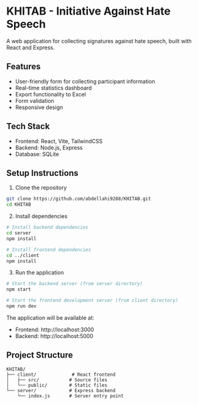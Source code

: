 # KHITAB - Initiative Against Hate Speech

A web application for collecting signatures against hate speech, built with React and Express.

## Features

- User-friendly form for collecting participant information
- Real-time statistics dashboard
- Export functionality to Excel
- Form validation
- Responsive design

## Tech Stack

- Frontend: React, Vite, TailwindCSS
- Backend: Node.js, Express
- Database: SQLite

## Setup Instructions

1. Clone the repository
```bash
git clone https://github.com/abdellahi9288/KHITAB.git
cd KHITAB
```

2. Install dependencies
```bash
# Install backend dependencies
cd server
npm install

# Install frontend dependencies
cd ../client
npm install
```

3. Run the application
```bash
# Start the backend server (from server directory)
npm start

# Start the frontend development server (from client directory)
npm run dev
```

The application will be available at:
- Frontend: http://localhost:3000
- Backend: http://localhost:5000

## Project Structure

```
KHITAB/
├── client/             # React frontend
│   ├── src/           # Source files
│   └── public/        # Static files
└── server/            # Express backend
    └── index.js       # Server entry point
``` 
